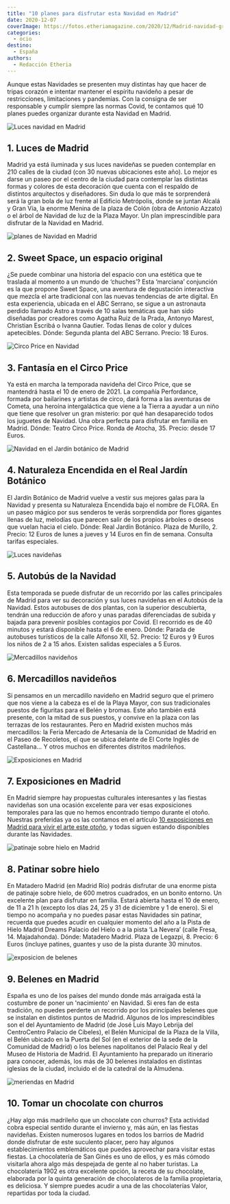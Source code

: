 ```yaml
---
title: "10 planes para disfrutar esta Navidad en Madrid"
date: 2020-12-07
coverImage: https://fotos.etheriamagazine.com/2020/12/Madrid-navidad-gran-via-autobus.jpg
categories: 
  - ocio
destino: 
  - España
authors: 
  - Redacción Etheria
---
```


Aunque estas Navidades se presenten muy distintas hay que hacer de tripas corazón e 
intentar mantener el espíritu navideño a pesar de restricciones, limitaciones y 
pandemias. Con la consigna de ser responsable y cumplir siempre las normas Covid, te 
contamos qué 10 planes puedes organizar durante esta Navidad en Madrid. 

![Luces navidad en Madrid](https://fotos.etheriamagazine.com/2020/12/madrid-menina-colon-navidad.jpg "Menina en la plaza de Colón. © Álvaro López/Madrid Destino")

## 1\. Luces de Madrid

Madrid ya está iluminada y sus luces navideñas se pueden contemplar en 210 calles de la 
ciudad (con 30 nuevas ubicaciones este año). Lo mejor es darse un paseo por el centro de 
la ciudad para contemplar las distintas formas y colores de esta decoración que cuenta 
con el respaldo de distintos arquitectos y diseñadores. Sin duda lo que más te 
sorprenderá será la gran bola de luz frente al Edificio Metrópolis, donde se juntan 
Alcalá y Gran Vía, la enorme Menina de la plaza de Colón (obra de Antonio Azzato) o el 
árbol de Navidad de luz de la Plaza Mayor. Un plan imprescindible para disfrutar de la 
Navidad en Madrid. 

![planes de Navidad en Madrid](https://fotos.etheriamagazine.com/2020/12/Madrid-Navidad-sweet-space.jpg "Sala Okuda de © Sweet Space Madrid.")

## 2\. Sweet Space, un espacio original

¿Se puede combinar una historia del espacio con una estética que te traslada al momento 
a un mundo de ‘chuches’? Esta ‘marciana’ conjunción es la que propone Sweet Space, una 
aventura de degustación interactiva que mezcla el arte tradicional con las nuevas 
tendencias de arte digital. En esta experiencia, ubicada en el ABC Serrano, se sigue a 
un astronauta perdido llamado Astro a través de 10 salas temáticas que han sido 
diseñadas por creadores como Agatha Ruiz de la Prada, Antonyo Marest, Christian Escribá 
o Ivanna Gautier. Todas llenas de color y dulces apetecibles. Dónde: Segunda planta del 
ABC Serrano. Precio: 18 Euros. 

![Circo Price en Navidad](https://fotos.etheriamagazine.com/2020/12/madrid-circo-price.jpg "'El retorno de Cometa' es el espectáculo del © Circo Price para estas Navidades.")

## 3\. Fantasía en el Circo Price

Ya está en marcha la temporada navideña del Circo Price, que se mantendrá hasta el 10 de 
enero de 2021. La compañía Perfordance, formada por bailarines y artistas de circo, dará 
forma a las aventuras de Cometa, una heroína intergaláctica que viene a la Tierra a 
ayudar a un niño que tiene que resolver un gran misterio: por qué han desaparecido todos 
los juguetes de Navidad. Una obra perfecta para disfrutar en familia en Madrid. Dónde: 
Teatro Circo Price. Ronda de Atocha, 35. Precio: desde 17 Euros. 

![Navidad en el Jardín botánico de Madrid](https://fotos.etheriamagazine.com/2020/12/madrid-navidad-naturaleza-enciendida.jpg "La magia de la luz llega al Real Jardín Botánico con el recorrido © 'Naturaleza Encendida'.")

## 4\. Naturaleza Encendida en el Real Jardín Botánico

El Jardín Botánico de Madrid vuelve a vestir sus mejores galas para la Navidad y 
presenta su Naturaleza Encendida bajo el nombre de FLORA. En un paseo mágico por sus 
senderos te verás sorprendida por flores gigantes llenas de luz, melodías que parecen 
salir de los propios árboles o deseos que vuelan hacia el cielo. Dónde: Real Jardín 
Botánico. Plaza de Murillo, 2. Precio: 12 Euros de lunes a jueves y 14 Euros en fin de 
semana. Consulta tarifas especiales. 

![Luces navideñas](https://fotos.etheriamagazine.com/2020/12/Madrid-navidad-gran-via-autobus.jpg "Las luces de la Gran Vía se pueden ver desde el Autobús de la Navidad. © Álvaro López/Madrid Destino")

## 5\. Autobús de la Navidad

Esta temporada se puede disfrutar de un recorrido por las calles principales de Madrid 
para ver su decoración y sus luces navideñas en el Autobús de la Navidad. Estos 
autobuses de dos plantas, con la superior descubierta, tendrán una reducción de aforo y 
unas paradas diferenciadas de subida y bajada para prevenir posibles contagios por 
Covid. El recorrido es de 40 minutos y estará disponible hasta el 6 de enero. Dónde: 
Parada de autobuses turísticos de la calle Alfonso XII, 52. Precio: 12 Euros y 9 Euros 
los niños de 2 a 15 años. Existen salidas especiales a 5 Euros. 

![Mercadillos navideños](https://fotos.etheriamagazine.com/2020/12/Madrid-mercadillos-navidad.jpg "Tradicional mercadillo navideño de la Plaza Mayor. © Alvaro López/Madrid Destino")

## 6\. Mercadillos navideños

Si pensamos en un mercadillo navideño en Madrid seguro que el primero que nos viene a la 
cabeza es el de la Playa Mayor, con sus tradicionales puestos de figuritas para el Belén 
y bromas. Este año también está presente, con la mitad de sus puestos, y convive en la 
plaza con las terrazas de los restaurantes. Pero en Madrid existen muchos más 
mercadillos: la Feria Mercado de Artesanía de la Comunidad de Madrid en el Paseo de 
Recoletos, el que se ubica delante de El Corte Inglés de Castellana… Y otros muchos en 
diferentes distritos madrileños. 

![Exposiciones en Madrid](https://fotos.etheriamagazine.com/2020/12/Madrid-navidad-exposiciones-tutankhamon.jpg "Exposición ‘Tutankhamón. La tumba y sus tesoros’.")

## 7\. Exposiciones en Madrid

En Madrid siempre hay propuestas culturales interesantes y las fiestas navideñas son una 
ocasión excelente para ver esas exposiciones temporales para las que no hemos encontrado 
tiempo durante el otoño. Nuestras preferidas ya os las contamos en el artículo [10 
exposiciones en Madrid para vivir el arte este 
otoño](https://etheriamagazine.com/2020/10/13/10-exposiciones-en-madrid-para-otono-2020/), 
y todas siguen estando disponibles durante las Navidades. 

![patinaje sobre hielo en Madrid](https://fotos.etheriamagazine.com/2020/12/Madrid-navidad-pista-patinaje.jpg "Pista de patinaje sobre hielo de Matadero. © SG")

## 8\. Patinar sobre hielo

En Matadero Madrid (en Madrid Río) podrás disfrutar de una enorme pista de patinaje 
sobre hielo, de 600 metros cuadrados, en un bonito entorno. Un excelente plan para 
disfrutar en familia. Estará abierta hasta el 10 de enero, de 11 a 21 h (excepto los 
días 24, 25 y 31 de diciembre y 1 de enero). Si el tiempo no acompaña y no puedes pasar 
estas Navidades sin patinar, recuerda que puedes acudir en cualquier momento del año a 
la Pista de Hielo Madrid Dreams Palacio del Hielo o a la pista ‘La Nevera’ (calle Fresa, 
14. Majadahonda). Dónde: Matadero Madrid. Plaza de Legazpi, 8. Precio: 6 Euros (incluye 
patines, guantes y uso de la pista durante 30 minutos. 

![exposicion de belenes](https://fotos.etheriamagazine.com/2020/12/madrid-navidad-belenes.jpg "Natividad del belén de estilo hebreo ubicado en CentroCentro Cibeles. © Álvaro López/Madrid Destino")

## 9\. Belenes en Madrid

España es uno de los países del mundo donde más arraigada está la costumbre de poner un 
'nacimiento' en Navidad. Si eres fan de esta tradición, no puedes perderte un recorrido 
por los principales belenes que se instalan en distintos puntos de Madrid. Algunos de 
los imprescindibles son el del Ayuntamiento de Madrid (de José Luis Mayo Lebrija del 
CentroCentro Palacio de Cibeles), el Belén Municipal de la Plaza de la Villa, el Belén 
ubicado en la Puerta del Sol (en el exterior de la sede de la Comunidad de Madrid) o los 
belenes napolitanos del Palacio Real y del Museo de Historia de Madrid. El Ayuntamiento 
ha preparado un itinerario para conocer, además, los más de 30 belenes instalados en 
distintas iglesias de la ciudad, incluido el de la catedral de la Almudena. 

![meriendas en Madrid](https://fotos.etheriamagazine.com/2020/12/Madrid-Navidad-san-gines.jpg "Chocolate con churros en San Ginés. © San Ginés/@m_a_u_likes")

## 10\. Tomar un chocolate con churros

¿Hay algo más madrileño que un chocolate con churros? Esta actividad cobra especial 
sentido durante el invierno y, más aún, en las fiestas navideñas. Existen numerosos 
lugares en todos los barrios de Madrid donde disfrutar de este suculento placer, pero 
hay algunos establecimientos emblemáticos que puedes aprovechar para visitar estas 
fiestas. La chocolatería de San Ginés es uno de ellos, y es más cómodo visitarla ahora 
algo más despejada de gente al no haber turistas. La chocolatería 1902 es otra excelente 
opción, la receta de su chocolate, elaborada por la quinta generación de chocolateros de 
la familia propietaria, es deliciosa. Y siempre puedes acudir a una de las chocolaterías 
Valor, repartidas por toda la ciudad.
